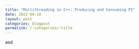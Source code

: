 ```yaml
---
title: "Multithreading in C++: Producing and Consuming PI"
date: 2022-09-10
layout: post
categories: blogpost
permalink: /:categories/:title
---
```


asd